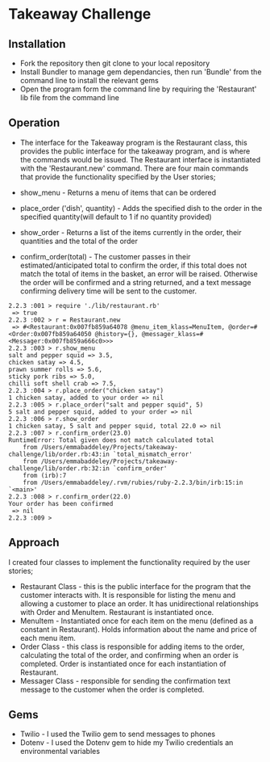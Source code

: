 Takeaway Challenge
==================

Installation
-------

* Fork the repository then git clone to your local repository
* Install Bundler to manage gem dependancies, then run 'Bundle' from the command line to install the relevant gems
* Open the program form the command line by requiring the 'Restaurant' lib file from the command line

Operation
-------

* The interface for the Takeaway program is the Restaurant class, this provides the public interface for the takeaway program, and is where the commands would be issued. The Restaurant interface is instantiated with the  'Restaurant.new' command. There are four main commands that provide the functionality specified by the User stories;

* show_menu - Returns a menu of items that can be ordered
* place_order ('dish', quantity) - Adds the specified dish to the order in the specified quantity(will default to 1 if no quantity provided)
* show_order - Returns a list of the items currently in the order, their quantities and the total of the order
* confirm_order(total) - The customer passes in their estimated/anticipated total to confirm the order, if this total does not match the total of items in the basket, an error will be raised. Otherwise the order will be confirmed and a string returned, and a text message confirming delivery time will be sent to the customer.


```
2.2.3 :001 > require './lib/restaurant.rb'
 => true
2.2.3 :002 > r = Restaurant.new
 => #<Restaurant:0x007fb859a64078 @menu_item_klass=MenuItem, @order=#<Order:0x007fb859a64050 @history={}, @messager_klass=#<Messager:0x007fb859a666c0>>>
2.2.3 :003 > r.show_menu
salt and pepper squid => 3.5,
chicken satay => 4.5,
prawn summer rolls => 5.6,
sticky pork ribs => 5.0,
chilli soft shell crab => 7.5,
2.2.3 :004 > r.place_order("chicken satay")
1 chicken satay, added to your order => nil
2.2.3 :005 > r.place_order("salt and pepper squid", 5)
5 salt and pepper squid, added to your order => nil
2.2.3 :006 > r.show_order
1 chicken satay, 5 salt and pepper squid, total 22.0 => nil
2.2.3 :007 > r.confirm_order(23.0)
RuntimeError: Total given does not match calculated total
	from /Users/emmabaddeley/Projects/takeaway-challenge/lib/order.rb:43:in `total_mismatch_error'
	from /Users/emmabaddeley/Projects/takeaway-challenge/lib/order.rb:32:in `confirm_order'
	from (irb):7
	from /Users/emmabaddeley/.rvm/rubies/ruby-2.2.3/bin/irb:15:in `<main>'
2.2.3 :008 > r.confirm_order(22.0)
Your order has been confirmed
 => nil
2.2.3 :009 >

```

Approach
-------

I created four classes to implement the functionality required by the user stories;

* Restaurant Class - this is the public interface for the program that the customer interacts with. It is responsible for listing the menu and allowing a customer to place an order. It has unidirectional relationships with Order and MenuItem. Restaurant is instantiated once.
* MenuItem - Instantiated once for each item on the menu (defined as a constant in Restaurant). Holds information about the name and price of each menu item.
* Order Class - this class is responsible for adding items to the order, calculating the total of the order, and confirming when an order is completed. Order is instantiated once for each instantiation of Restaurant.
* Messager Class - responsible for sending the confirmation text message to the customer when the order is completed.

Gems
-------

* Twilio - I used the Twilio gem to send messages to phones
* Dotenv - I used the Dotenv gem to hide my Twilio credentials an environmental variables
